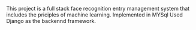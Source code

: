 This project is a full stack face recognition entry management system that includes the priciples of machine learning.
Implemented in MYSql
Used Django as the backennd framework.
